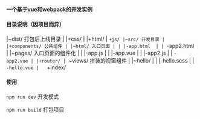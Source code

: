 #### 一个基于vue和webpack的开发实例

#### 目录说明（因项目而异）

|~dist/ 打包后上线目录
| |+css/
| |+html/
| `+js/
|~src/ 开发目录
| |+components/ 公共组件
| |~html/ 入口页面
| | |-app.html 
| | `-app2.html
| |~pages/ 入口页面的组件化
| | |-app.js
| | |-app.vue
| | |-app2.js
| | `-app2.vue
| |+router/
| `~views/ 拼装的视窗组件
|   |~hello/
|   | |-hello.scss
|   | `-hello.vue
|   `+index/

#### 使用

``npm run dev`` 开发模式

``npm run build`` 打包项目

